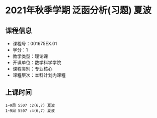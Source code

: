 # 2021年秋季学期 泛函分析(习题) 夏波






## 课程信息

- 课程号：001675EX.01
- 学分：1
- 教学类型：理论课
- 开课单位：数学科学学院
- 课程类别：专业核心
- 课程层次：本科计划内课程

## 上课时间

```
1~9周 5507 :2(6,7) 夏波
1~9周 5507 :4(6,7) 夏波
```

